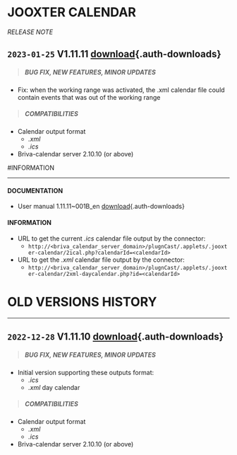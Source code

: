 # JOOXTER CALENDAR
*RELEASE NOTE*

## `2023-01-25` V1.11.11 [download](applets/connector-jooxter-calendar-V1.11.11/delivery/jooxter-calendar-V1.11.11.saz){.auth-downloads}   
>##### **BUG FIX, NEW FEATURES, MINOR UPDATES**
- Fix: when the working range was activated, the .xml calendar file could contain events that was out of the working range     
>##### **COMPATIBILITIES**
- Calendar output format 
	- *.xml*
	- *.ics*
- Briva-calendar server 2.10.10 (or above)

#INFORMATION
***********************************************************************
#### **DOCUMENTATION**  
- User manual 1.11.11~001B_en [download](applets/connector-jooxter-calendar-V1.11.11/delivery/briva_calendar_jooxter-user_manual-1.11.11~001B_en.pdf){.auth-downloads}

#### **INFORMATION**
- URL to get the current *.ics* calendar file output by the connector:   
	- ```http://<briva_calendar_server_domain>/plugnCast/.applets/.jooxter-calendar/2ical.php?calendarId=<calendarId>```
- URL to get the *.xml* calendar file output by the connector:
	- ```http://<briva_calendar_server_domain>/plugnCast/.applets/.jooxter-calendar/2xml-daycalendar.php?id=<calendarId>```

# OLD VERSIONS HISTORY
*********************************************************************************************************

## `2022-12-28` V1.11.10 [download](applets/connector-jooxter-calendar-V1.11.10/delivery/jooxter-calendar-V1.11.10.saz){.auth-downloads}   
>##### **BUG FIX, NEW FEATURES, MINOR UPDATES**
- Initial version supporting these outputs format:
	- *.ics* 
	- *.xml* day calendar    
>##### **COMPATIBILITIES**
- Calendar output format 
	- *.xml*
	- *.ics*
- Briva-calendar server 2.10.10 (or above)
